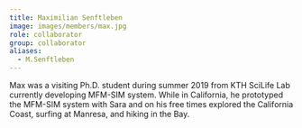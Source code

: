 ```yaml
---
title: Maximilian Senftleben
image: images/members/max.jpg
role: collaborator
group: collaborator
aliases:
  - M.Senftleben
---
```


Max was a visiting Ph.D. student during summer 2019 from KTH SciLife Lab currently developing MFM-SIM system. While in California, he prototyped the MFM-SIM system with Sara and on his free times explored the California Coast, surfing at Manresa, and hiking in the Bay.
